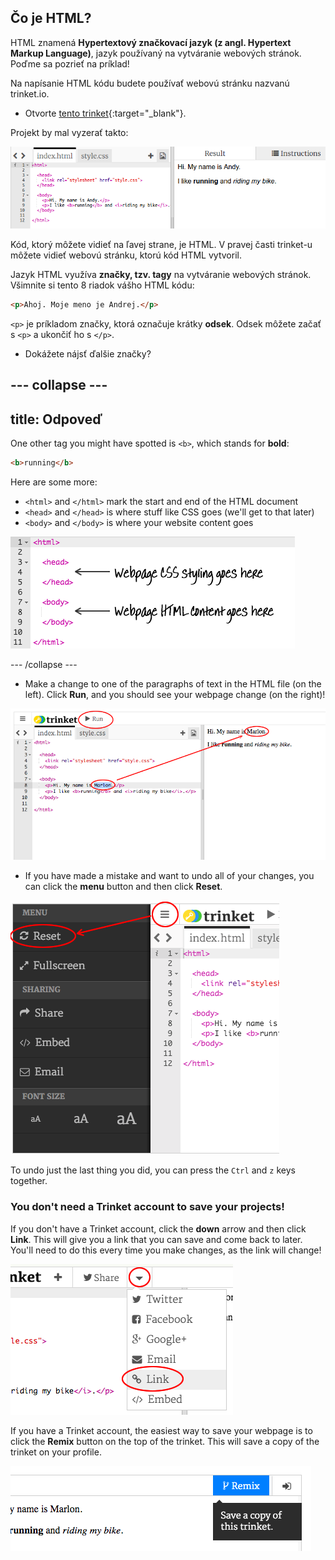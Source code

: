 ## Čo je HTML?

HTML znamená **Hypertextový značkovací jazyk (z angl. Hypertext Markup Language)**, jazyk používaný na vytváranie webových stránok. Poďme sa pozrieť na príklad!

Na napísanie HTML kódu budete používať webovú stránku nazvanú trinket.io.

+ Otvorte [tento trinket](http://jumpto.cc/web-intro){:target="_blank"}.

Projekt by mal vyzerať takto:

![screenshot](images/birthday-starter.png)

Kód, ktorý môžete vidieť na ľavej strane, je HTML. V pravej časti trinket-u môžete vidieť webovú stránku, ktorú kód HTML vytvoril.

Jazyk HTML využíva **značky, tzv. tagy** na vytváranie webových stránok. Všimnite si tento 8 riadok vášho HTML kódu:

```html
<p>Ahoj. Moje meno je Andrej.</p>
```

`<p>` je príkladom značky, ktorá označuje krátky **odsek**. Odsek môžete začať s `<p>` a ukončiť ho s `</p>`.

+ Dokážete nájsť ďalšie značky?

## \--- collapse \---

## title: Odpoveď

One other tag you might have spotted is `<b>`, which stands for **bold**:

```html
<b>running</b>
```

Here are some more:

+ `<html>` and `</html>` mark the start and end of the HTML document
+ `<head>` and `</head>` is where stuff like CSS goes (we'll get to that later)
+ `<body>` and `</body>` is where your website content goes

![screenshot](images/birthday-head-body.png)

\--- /collapse \---

+ Make a change to one of the paragraphs of text in the HTML file (on the left). Click **Run**, and you should see your webpage change (on the right)!

![screenshot](images/birthday-edit-html.png)

+ If you have made a mistake and want to undo all of your changes, you can click the **menu** button and then click **Reset**.

![screenshot](images/birthday-reset.png)

To undo just the last thing you did, you can press the `Ctrl` and `z` keys together.

### You don't need a Trinket account to save your projects!

If you don't have a Trinket account, click the **down** arrow and then click **Link**. This will give you a link that you can save and come back to later. You'll need to do this every time you make changes, as the link will change!

![screenshot](images/birthday-link.png)

If you have a Trinket account, the easiest way to save your webpage is to click the **Remix** button on the top of the trinket. This will save a copy of the trinket on your profile.

![screenshot](images/birthday-remix.png)